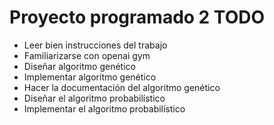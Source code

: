 # Proyecto programado 2 TODO

- Leer bien instrucciones del trabajo
- Familiarizarse con openai gym
- Diseñar algoritmo genético
- Implementar algoritmo genético
- Hacer la documentación del algoritmo genético
- Diseñar el algoritmo probabilístico
- Implementar el algoritmo probabilístico

